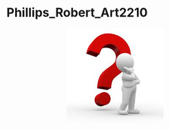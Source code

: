 # Phillips_Robert_Art2210



<div align=center>

![](https://github.com/creativeCodingART2210Fall2019Section2/Phillips_Robert_Art2210/raw/master/IMG/Why-Image.jpg)
